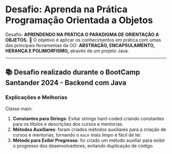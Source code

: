 <h1> Desafio: Aprenda na Prática Programação Orientada a Objetos</h1>

<p> Desafio: <strong>APRENDENDO NA PRÁTICA O PARADIGMA DE ORIENTAÇÃO A OBJETOS.</strong>
    💎 O objetivo é aplicar os conhecimentos em prática com umas das principais ferramentas da OO: <strong>ABSTRAÇÃO, ENCAPSULAMENTO, HERANÇA E POLIMORFISMO,</strong> através de um projeto Java. </p>




----

<h2> 📚 Desafio realizado durante o BootCamp Santander 2024 - Backend com Java </h2>

### Explicações e Melhorias

Classe main:

1. **Constantes para Strings**: Evitar strings hard-coded criando constantes para os títulos e descrições dos cursos e mentorias.
2. **Métodos Auxiliares**: foram criados métodos auxiliares para a criação de cursos e mentorias, tornando o `main` mais limpo e fácil de ler.
3. **Método para Exibir Progresso**: foi criado um método auxiliar para exibir o progresso dos desenvolvedores, evitando duplicação de código.